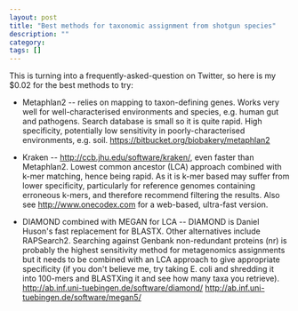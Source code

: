 ```yaml
---
layout: post
title: "Best methods for taxonomic assignment from shotgun species"
description: ""
category: 
tags: []
---
```


This is turning into a frequently-asked-question on Twitter, so here
is my $0.02 for the best methods to try:

* Metaphlan2 -- relies on mapping to taxon-defining genes. Works
  very well for well-characterised environments and species,
  e.g. human gut and pathogens. Search database is small so it is
  quite rapid. High specificity, potentially low sensitivity in
  poorly-characterised environments, e.g. soil.
  <https://bitbucket.org/biobakery/metaphlan2>

* Kraken -- <http://ccb.jhu.edu/software/kraken/>,
  even faster than Metaphlan2. Lowest common ancestor (LCA)
  approach combined with k-mer matching, hence being rapid. 
  As it is k-mer based may suffer from lower specificity,
  particularly for reference genomes containing erroneous k-mers,
  and therefore recommend filtering the results. Also see
  <http://www.onecodex.com> for a web-based, ultra-fast version.

* DIAMOND combined with MEGAN for LCA -- DIAMOND is Daniel Huson's
  fast replacement for BLASTX. Other alternatives include RAPSearch2.
  Searching against Genbank non-redundant proteins (nr) is
  probably the highest sensitivity method for metagenomics
  assignments but it needs to be combined with an LCA approach
  to give appropriate specificity (if you don't believe me, try taking
  E. coli and shredding it into 100-mers and BLASTXing it and
  see how many taxa you retrieve).
  <http://ab.inf.uni-tuebingen.de/software/diamond/>
  <http://ab.inf.uni-tuebingen.de/software/megan5/>

